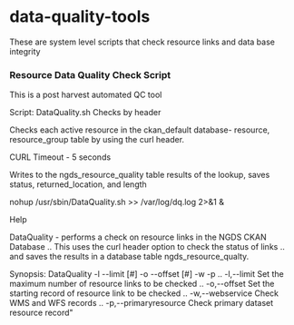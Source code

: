 # data-quality-tools
These are system level scripts that check resource links and data base integrity

### Resource Data Quality Check Script

This is a post harvest automated QC tool

Script: DataQuality.sh
Checks by header

Checks each active resource in the ckan_default database- resource, resource_group table by using the curl header.

CURL Timeout - 5 seconds 

Writes to the ngds_resource_quality table results of the lookup, saves status, returned_location, and length

nohup /usr/sbin/DataQuality.sh >> /var/log/dq.log 2>&1 &

Help 

DataQuality - performs a check on resource links in the NGDS CKAN Database 
..              This uses the curl header option to check the status of links
..              and saves the results in a database table ngds_resource_qualty.

Synopsis:  DataQuality -l --limit [#]  -o --offset [#] -w -p
..    -l,--limit    Set the maximum number of resource links to be checked
..    -o,--offset   Set the starting record of resource link to be checked
..    -w,--webservice        Check WMS and WFS records
..    -p,--primaryresource   Check primary dataset resource record"

